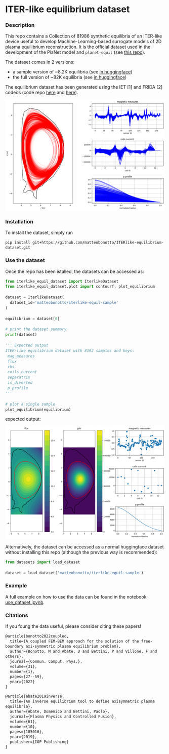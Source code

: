 # ITER-like equilibrium dataset

### Description
This repo contains a Collection of 81986 synthetic equilibria of an ITER-like device useful to develop Machine-Learning-based surrogate models of 2D plasma equilibrium reconstruction. It is the official dataset used in the development of the PlaNet model and `planet-equil` (see [this repo](https://github.com/matteobonotto/planet-equil)). 

The dataset comes in 2 versions:
- a sample version of ~8.2K equilibria (see [in huggingface](https://huggingface.co/datasets/matteobonotto/iterlike-equil-sample))
- the full version of ~82K equilibria (see [in huggingface](https://huggingface.co/datasets/matteobonotto/iterlike-equil))

The equilibrium dataset has been generated using the IET [1] and FRIDA [2] codeds (code repo [here](https://github.com/DA2412/IET_Inverse_Equilibrium_Tool.git) and [here](https://github.com/matteobonotto/FRIDA.git)). 

![Alt text](fig/dataset_summary.png)

### Installation
To install the dataset, simply run
```shell
pip install git+https://github.com/matteobonotto/ITERlike-equilibrium-dataset.git
```


### Use the dataset
Once the repo has been istalled, the datasets can be accessed as:
```python
from iterlike_equil_dataset import IterlikeDataset
from iterlike_equil_dataset.plot import contourf, plot_equilibrium

dataset = IterlikeDataset(
  dataset_id='matteobonotto/iterlike-equil-sample'
)

equilibrium = dataset[0]

# print the dataset summary
print(dataset)

''' Expected output
ITER-like equilibrium dataset with 8192 samples and keys:
 mag_measures
 flux
 rhs
 coils_current
 separatrix
 is_diverted
 p_profile
'''

# plot a single sample
plot_equilibrium(equilibrium)
```
expected output:

![Alt text](fig/equil_sample.png)


Alternatively, the dataset can be accessed as a normal huggingface dataset without installing this repo (although the previous way is recommended):
```python
from datasets import load_dataset

dataset = load_dataset('matteobonotto/iterlike-equil-sample')
```

### Example
A full example on how to use the data can be found in the notebook [use_dataset.ipynb](notebooks/use_dataset.ipynb).


### Citations
If you foung the data useful, please consider citing these papers!
```
@article{bonotto2022coupled,
  title={A coupled FEM-BEM approach for the solution of the free-boundary axi-symmetric plasma equilibrium problem},
  author={Bonotto, M and Abate, D and Bettini, P and Villone, F and others},
  journal={Commun. Comput. Phys.},
  volume={31},
  number={1},
  pages={27--59},
  year={2022}
}
```
```
@article{abate2019inverse,
  title={An inverse equilibrium tool to define axisymmetric plasma equilibria},
  author={Abate, Domenico and Bettini, Paolo},
  journal={Plasma Physics and Controlled Fusion},
  volume={61},
  number={10},
  pages={105016},
  year={2019},
  publisher={IOP Publishing}
}
```


